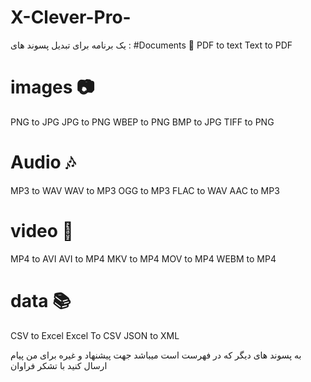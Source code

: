 # X-Clever-Pro-

یک برنامه برای تبدیل پسوند های : 
#Documents 📃
PDF to text
Text to PDF
# images 📷
PNG to JPG 
JPG to PNG 
WBEP to PNG
BMP to JPG
TIFF to PNG 
# Audio 🎶
MP3 to WAV
WAV to MP3
OGG to MP3
FLAC to WAV
AAC to MP3
# video 🎥
MP4 to AVI
AVI to MP4
MKV to MP4
MOV to MP4
WEBM to MP4
# data 📚
CSV to Excel
Excel To CSV
JSON to XML  


به پسوند های دیگر که در فهرست است میباشد جهت پیشنهاد و غیره برای من پیام ارسال کنید با تشکر فراوان                         
